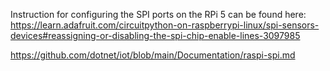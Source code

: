Instruction for configuring the SPI ports on the RPi 5 can be found here:
https://learn.adafruit.com/circuitpython-on-raspberrypi-linux/spi-sensors-devices#reassigning-or-disabling-the-spi-chip-enable-lines-3097985

https://github.com/dotnet/iot/blob/main/Documentation/raspi-spi.md

